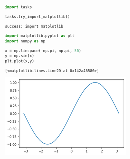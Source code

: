 <!-- markdownlint-disable MD009 MD012 MD046 -->

```python
import tasks
```


```python
tasks.try_import_matplotlib()
```

    success: import matplotlib



```python
import matplotlib.pyplot as plt
import numpy as np
```


```python
x = np.linspace(-np.pi, np.pi, 50)
y = np.sin(x)
plt.plot(x,y)
```




    [<matplotlib.lines.Line2D at 0x142a46580>]




    
![png](./build/jupyter-nbconvert-markdown-output-files/matplotlib_4_1.png)
    

<!-- markdownlint-enable MD009 MD012 MD046 -->